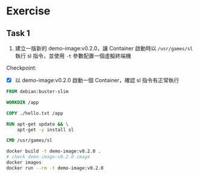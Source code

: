 # Exercise

## Task 1

1. 建立一版新的 demo-image:v0.2.0，讓 Container 啟動時以 ```/usr/games/sl``` 執行 sl 指令，並使用 ```-t``` 參數配置一個虛擬終端機

Checkpoint:

- [x] 以 demo-image:v0.2.0 啟動一個 Container，確認 sl 指令有正常執行

```Dockerfile
FROM debian:buster-slim

WORKDIR /app

COPY ./hello.txt /app

RUN apt-get update && \
    apt-get -y install sl

CMD /usr/games/sl
```

```bash
docker build -t demo-image:v0.2.0 .
# check demo-image:v0.2.0 image
docker images
docker run --rm -t demo-image:v0.2.0
```
